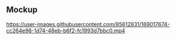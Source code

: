 ## Mockup

https://user-images.githubusercontent.com/85612831/169017674-cc264e98-1d74-48eb-b6f2-fc1993d7bbc0.mp4
